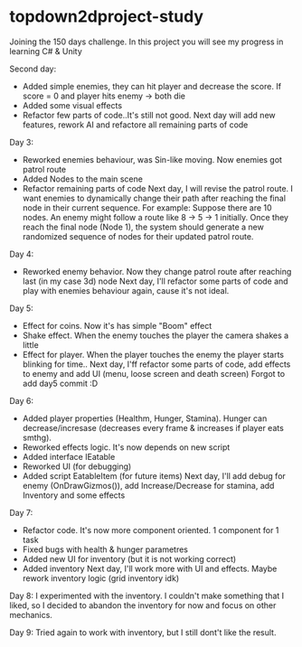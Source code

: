 # topdown2dproject-study

Joining the 150 days challenge. In this project you will see my progress in learning C# & Unity

Second day:
- Added simple enemies, they can hit player and decrease the score. If score = 0 and player hits enemy -> both die
- Added some visual effects
- Refactor few parts of code..It's still not good.
Next day will add new features, rework AI and refactore all remaining parts of code

 Day 3:
 - Reworked enemies behaviour, was Sin-like moving. Now enemies got patrol route
 - Added Nodes to the main scene
 - Refactor remaining parts of code
Next day, I will revise the patrol route. I want enemies to dynamically change their path after reaching the final node in their current sequence.
For example: Suppose there are 10 nodes. An enemy might follow a route like 8 → 5 → 1 initially. Once they reach the final node (Node 1), the system should generate a new randomized sequence of nodes for their updated patrol route.

Day 4:
- Reworked enemy behavior. Now they change patrol route after reaching last (in my case 3d) node
Next day, I'll refactor some parts of code and play with enemies behaviour again, cause it's not ideal.

Day 5:
- Effect for coins. Now it's has simple "Boom" effect
- Shake effect. When the enemy touches the player the camera shakes a little
- Effect for player. When the player touches the enemy the player starts blinking for time..
Next day, I'ff refactor some parts of code, add effects to enemy and add UI (menu, loose screen and death screen)
Forgot to add day5 commit :D

Day 6:
- Added player properties (Healthm, Hunger, Stamina). Hunger can decrease/incresase (decreases every frame & increases if player eats smthg).
- Reworked effects logic. It's now depends on new script
- Added interface IEatable
- Reworked UI (for debugging)
- Added script EatableItem (for future items)
Next day, I'll add debug for enemy (OnDrawGizmos()), add Increase/Decrease for stamina, add Inventory and some effects

Day 7:
- Refactor code. It's now more component oriented. 1 component for 1 task
- Fixed bugs with health & hunger parametres
- Added new UI for inventory (but it is not working correct)
- Added inventory
Next day, I'll work more with UI and effects. Maybe rework inventory logic (grid inventory idk)

Day 8:
I experimented with the inventory. I couldn't make something that I liked, so I decided to abandon the inventory for now and focus on other mechanics.

Day 9:
Tried again to work with inventory, but I still dont't like the result. 
